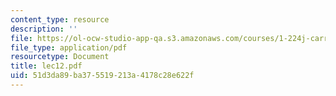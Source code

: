 ```yaml
---
content_type: resource
description: ''
file: https://ol-ocw-studio-app-qa.s3.amazonaws.com/courses/1-224j-carrier-systems-fall-2003/51d3da89ba375519213a4178c28e622f_lec12.pdf
file_type: application/pdf
resourcetype: Document
title: lec12.pdf
uid: 51d3da89-ba37-5519-213a-4178c28e622f
---
```

